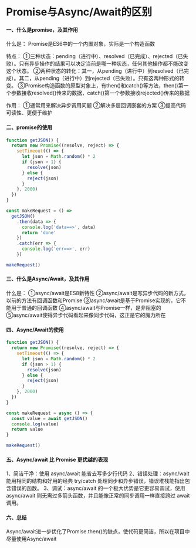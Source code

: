 # Promise与Async/Await的区别


<!--more-->

#### 一、什么是promise，及其作用

什么是：
Promise是ES6中的一个内置对象，实际是一个构造函数

特点：
①三种状态：pending（进行中）、resolved（已完成）、rejected（已失败）。只有异步操作的结果可以决定当前是哪一种状态，任何其他操作都不能改变这个状态。
②两种状态的转化：其一，从pending（进行中）到resolved（已完成）。其二，从pending（进行中）到rejected（已失败）。只有这两种形式的转变。
③Promise构造函数的原型对象上，有then()和catch()等方法，then()第一个参数接收resolved()传来的数据，catch()第一个参数接收rejected()传来的数据

作用：
①通常用来解决异步调用问题
②解决多层回调嵌套的方案
③提高代码可读性、更便于维护

#### 二、promise的使用

```js
function getJSON() {
  return new Promise((resolve, reject) => {
    setTimeout(() => {
      let json = Math.random() * 2
      if (json > 1) {
        resolve(json)
      } else {
        reject(json)
      }
    }, 2000)
  })
}

const makeRequest = () =>
  getJSON()
    .then(data => {
      console.log('data==>', data)
      return 'done'
    })
    .catch(err => {
      console.log('err==>', err)
    })

makeRequest()
```

#### 三、什么是Async/Await，及其作用

什么是：
①async/await是ES8新特性
②async/await是写异步代码的新方式，以前的方法有回调函数和Promise
③async/await是基于Promise实现的，它不能用于普通的回调函数
④async/await与Promise一样，是非阻塞的
⑤async/await使得异步代码看起来像同步代码，这正是它的魔力所在

#### 四、Async/Await的使用

```js
function getJSON() {
  return new Promise((resolve, reject) => {
    setTimeout(() => {
      let json = Math.random() * 2
      if (json > 1) {
        resolve(json)
      } else {
        reject(json)
      }
    }, 2000)
  })
}

const makeRequest = async () => {
  const value = await getJSON()
  console.log(value)
  return value
}

makeRequest()
```

#### 五、Async/await 比 Promise 更优越的表现

1、简洁干净：使用 async/await 能省去写多少行代码
2、错误处理：async/wait 能用相同的结构和好用的经典 try/catch 处理同步和异步错误，错误堆栈能指出包含错误的函数。
3、调试：async/await 的一个极大优势是它更容易调试，使用 async/await 则无需过多箭头函数，并且能像正常的同步调用一样直接跨过 await 调用。

#### 六、总结

Async/await进一步优化了Promise.then()的缺点，使代码更简洁，所以在项目中尽量使用Async/await

